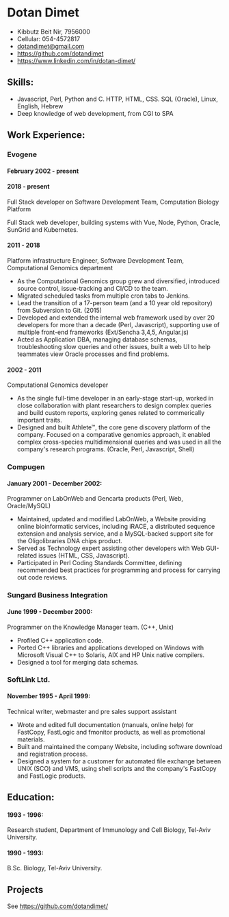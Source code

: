 # Dotan Dimet

  - Kibbutz Beit Nir, 7956000
  - Cellular: 054-4572817
  - dotandimet@gmail.com
  - https://github.com/dotandimet
  - https://www.linkedin.com/in/dotan-dimet/

## Skills:
    
 - Javascript, Perl, Python and C. HTTP, HTML, CSS. SQL (Oracle), Linux, English, Hebrew
 - Deep knowledge of web development, from CGI to SPA
    
## Work Experience:

### Evogene

#### February 2002 - present
  
#### 2018 - present
Full Stack developer on Software Development Team, Computation Biology Platform

Full Stack web developer, building systems with Vue, Node, Python, Oracle, SunGrid and Kubernetes.

#### 2011 - 2018
Platform infrastructure Engineer, Software Development Team, Computational Genomics department

  - As the Computational Genomics group grew and diversified, introduced source control, issue-tracking
and CI/CD to the team.
  - Migrated scheduled tasks from multiple cron tabs to Jenkins.
  - Lead the transition of a 17-person team (and a 10 year old repository) from Subversion to Git. (2015)
  - Developed and extended the internal web framework used by over 20 developers
for more than a decade (Perl, Javascript), supporting use of multiple front-end frameworks
(Ext/Sencha 3,4,5, Angular.js)
- Acted as Application DBA, managing database schemas, troubleshooting slow queries and other issues,
built a web UI to help teammates view Oracle processes and find problems.

#### 2002 - 2011
Computational Genomics developer

- As the single full-time developer in an early-stage start-up, worked in close collaboration with
plant researchers to design complex queries and build custom reports, exploring genes related to
commerically important traits.
- Designed and built Athlete™, the core gene discovery platform of the company.
Focused on a comparative genomics approach, it enabled complex cross-species 
multidimensional queries and was used in all the company's research programs.
(Oracle, Perl, Javascript, Shell)

### Compugen 

#### January 2001 - December 2002:

Programmer on LabOnWeb and Gencarta products (Perl, Web, Oracle/MySQL)

- Maintained, updated and modified LabOnWeb, a Website
providing online bioinformatic services, including
iRACE, a distributed sequence extension and analysis service, and 
a MySQL-backed support site for the Oligolibraries DNA chips
product.
- Served as Technology expert assisting other developers with
Web GUI-related issues (HTML, CSS, Javascript). 
- Participated in Perl Coding Standards Committee, defining
recommended best practices for programming and process for carrying out
code reviews.



### Sungard Business Integration

#### June 1999 - December 2000:

Programmer on the Knowledge Manager team.
(C++, Unix)

- Profiled C++ application code.
- Ported C++ libraries and applications developed on
Windows with Microsoft Visual C++ to
Solaris, AIX and HP Unix native compilers.
- Designed a tool for merging data schemas.


### SoftLink Ltd.

#### November 1995 - April 1999:

Technical writer,
webmaster and pre sales support assistant

- Wrote and edited full documentation (manuals, online help) for
FastCopy, FastLogic and fmonitor products, as well as promotional
materials.
- Built and maintained the company Website, including software download
and registration process.
- Designed a system for a customer for automated file
exchange between UNIX (SCO) and VMS, using shell scripts and the
company's FastCopy and FastLogic products.


## Education:

#### 1993 - 1996:
Research student, Department of Immunology and Cell Biology, Tel-Aviv University.

#### 1990 - 1993:
B.Sc. Biology, Tel-Aviv University.

## Projects

See https://github.com/dotandimet/
